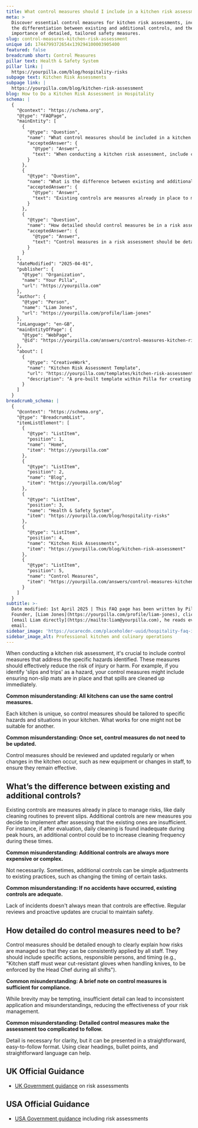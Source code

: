 ```yaml
---
title: What control measures should I include in a kitchen risk assessment?
meta: >
  Discover essential control measures for kitchen risk assessments, including
  the differentiation between existing and additional controls, and the
  importance of detailed, tailored safety measures.
slug: control-measures-kitchen-risk-assessment
unique id: 1744799372654x139294100003905400
featured: false
breadcrumb short: Control Measures
pillar text: Health & Safety System
pillar link: |
  https://yourpilla.com/blog/hospitality-risks
subpage text: Kitchen Risk Assessments
subpage link: |
  https://yourpilla.com/blog/kitchen-risk-assessment
blog: How to Do a Kitchen Risk Assessment in Hospitality
schema: |
  {
    "@context": "https://schema.org",
    "@type": "FAQPage",
    "mainEntity": [
      {
        "@type": "Question",
        "name": "What control measures should be included in a kitchen risk assessment?",
        "acceptedAnswer": {
          "@type": "Answer",
          "text": "When conducting a kitchen risk assessment, include control measures tailored to specific hazards identified within the kitchen. These measures should effectively minimize risks of accidents or harm. For instance, to address hazards like 'slips and trips', ensure placement of non-slip mats and immediate cleaning of spills. Regularly review and adapt these measures to accommodate changes in the kitchen environment such as new equipment or staff changes, maintaining their effectiveness over time."
        }
      },
      {
        "@type": "Question",
        "name": "What is the difference between existing and additional controls in risk management?",
        "acceptedAnswer": {
          "@type": "Answer",
          "text": "Existing controls are measures already in place to manage risks, such as daily cleaning routines aimed at preventing slips. Additional controls refer to new measures implemented after identifying that the existing ones are insufficient. An example could be increasing cleaning frequency during busy periods. These additional controls may provide simpler or cost-effective enhancements to existing practices without necessarily being more complex or expensive."
        }
      },
      {
        "@type": "Question",
        "name": "How detailed should control measures be in a risk assessment?",
        "acceptedAnswer": {
          "@type": "Answer",
          "text": "Control measures in a risk assessment should be detailed enough to provide clear guidance on managing risks, ensuring consistent application by all staff. They should specify actions to be taken, responsible individuals, and timing. For example, detail that kitchen staff must wear cut-resistant gloves when handling knives with enforcement by the Head Chef during all shifts. This level of detail helps prevent inconsistencies and ensures all staff understand how to maintain safety."
        }
      }
    ],
    "dateModified": "2025-04-01",
    "publisher": {
      "@type": "Organization",
      "name": "Your Pilla",
      "url": "https://yourpilla.com"
    },
    "author": {
      "@type": "Person",
      "name": "Liam Jones",
      "url": "https://yourpilla.com/profile/liam-jones"
    },
    "inLanguage": "en-GB",
    "mainEntityOfPage": {
      "@type": "WebPage",
      "@id": "https://yourpilla.com/answers/control-measures-kitchen-risk-assessment"
    },
    "about": [
      {
        "@type": "CreativeWork",
        "name": "Kitchen Risk Assessment Template",
        "url": "https://yourpilla.com/templates/kitchen-risk-assessment",
        "description": "A pre-built template within Pilla for creating and updating kitchen risk assessments, designed to ensure businesses can apply consistent and effective safety measures."
      }
    ]
  }
breadcrumb_schema: |
  {
    "@context": "https://schema.org",
    "@type": "BreadcrumbList",
    "itemListElement": [
      {
        "@type": "ListItem",
        "position": 1,
        "name": "Home",
        "item": "https://yourpilla.com"
      },
      {
        "@type": "ListItem",
        "position": 2,
        "name": "Blog",
        "item": "https://yourpilla.com/blog"
      },
      {
        "@type": "ListItem",
        "position": 3,
        "name": "Health & Safety System",
        "item": "https://yourpilla.com/blog/hospitality-risks"
      },
      {
        "@type": "ListItem",
        "position": 4,
        "name": "Kitchen Risk Assessments",
        "item": "https://yourpilla.com/blog/kitchen-risk-assessment"
      },
      {
        "@type": "ListItem",
        "position": 5,
        "name": "Control Measures",
        "item": "https://yourpilla.com/answers/control-measures-kitchen-risk-assessment"
      }
    ]
  }
subtitle: >-
  Date modified: 1st April 2025 | This FAQ page has been written by Pilla
  Founder, [Liam Jones](https://yourpilla.com/profile/liam-jones), click to
  [email Liam directly](https://mailto:liam@yourpilla.com), he reads every
  email.
sidebar_image: 'https://ucarecdn.com/placeholder-uuid/hospitality-faq-image.jpg'
sidebar_image_alt: Professional kitchen and culinary operations
---
```

When conducting a kitchen risk assessment, it's crucial to include control measures that address the specific hazards identified. These measures should effectively reduce the risk of injury or harm. For example, if you identify 'slips and trips' as a hazard, your control measures might include ensuring non-slip mats are in place and that spills are cleaned up immediately.

**Common misunderstanding: All kitchens can use the same control measures.**

Each kitchen is unique, so control measures should be tailored to specific hazards and situations in your kitchen. What works for one might not be suitable for another.

**Common misunderstanding: Once set, control measures do not need to be updated.**

Control measures should be reviewed and updated regularly or when changes in the kitchen occur, such as new equipment or changes in staff, to ensure they remain effective.

## What’s the difference between existing and additional controls?

Existing controls are measures already in place to manage risks, like daily cleaning routines to prevent slips. Additional controls are new measures you decide to implement after assessing that the existing ones are insufficient. For instance, if after evaluation, daily cleaning is found inadequate during peak hours, an additional control could be to increase cleaning frequency during these times.

**Common misunderstanding: Additional controls are always more expensive or complex.**

Not necessarily. Sometimes, additional controls can be simple adjustments to existing practices, such as changing the timing of certain tasks.

**Common misunderstanding: If no accidents have occurred, existing controls are adequate.**

Lack of incidents doesn't always mean that controls are effective. Regular reviews and proactive updates are crucial to maintain safety.

## How detailed do control measures need to be?

Control measures should be detailed enough to clearly explain how risks are managed so that they can be consistently applied by all staff. They should include specific actions, responsible persons, and timing (e.g., "Kitchen staff must wear cut-resistant gloves when handling knives, to be enforced by the Head Chef during all shifts").

**Common misunderstanding: A brief note on control measures is sufficient for compliance.**

While brevity may be tempting, insufficient detail can lead to inconsistent application and misunderstandings, reducing the effectiveness of your risk management.

**Common misunderstanding: Detailed control measures make the assessment too complicated to follow.**

Detail is necessary for clarity, but it can be presented in a straightforward, easy-to-follow format. Using clear headings, bullet points, and straightforward language can help.

## UK Official Guidance

-   [UK Government guidance](https://www.hse.gov.uk/catering/risk.htm) on risk assessments

## USA Official Guidance

-   [USA Government guidance](https://www.fda.gov/regulatory-information/search-fda-guidance-documents/draft-guidance-industry-hazard-analysis-and-risk-based-preventive-controls-human-food) including risk assessments
